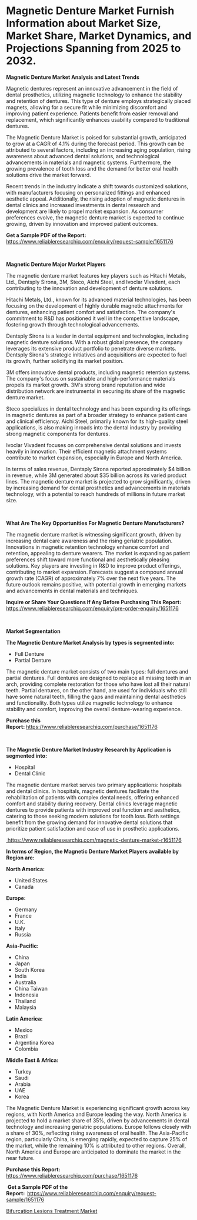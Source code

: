 <p><h1>Magnetic Denture Market Furnish Information about Market Size, Market Share, Market Dynamics, and Projections Spanning from 2025 to 2032.</h1></p><p><strong>Magnetic Denture Market Analysis and Latest Trends</strong></p>
<p><p>Magnetic dentures represent an innovative advancement in the field of dental prosthetics, utilizing magnetic technology to enhance the stability and retention of dentures. This type of denture employs strategically placed magnets, allowing for a secure fit while minimizing discomfort and improving patient experience. Patients benefit from easier removal and replacement, which significantly enhances usability compared to traditional dentures.</p><p>The Magnetic Denture Market is poised for substantial growth, anticipated to grow at a CAGR of 4.1% during the forecast period. This growth can be attributed to several factors, including an increasing aging population, rising awareness about advanced dental solutions, and technological advancements in materials and magnetic systems. Furthermore, the growing prevalence of tooth loss and the demand for better oral health solutions drive the market forward.</p><p>Recent trends in the industry indicate a shift towards customized solutions, with manufacturers focusing on personalized fittings and enhanced aesthetic appeal. Additionally, the rising adoption of magnetic dentures in dental clinics and increased investments in dental research and development are likely to propel market expansion. As consumer preferences evolve, the magnetic denture market is expected to continue growing, driven by innovation and improved patient outcomes.</p></p>
<p><strong>Get a Sample PDF of the Report:&nbsp;</strong> <a href="https://www.reliableresearchiq.com/enquiry/request-sample/1651176?utm_campaign=2335&utm_medium=2&utm_source=Github&utm_content=ia&utm_term=03032025&utm_id=magnetic-denture">https://www.reliableresearchiq.com/enquiry/request-sample/1651176</a></p>
<p>&nbsp;</p>
<p><strong>Magnetic Denture Major Market Players</strong></p>
<p><p>The magnetic denture market features key players such as Hitachi Metals, Ltd., Dentsply Sirona, 3M, Steco, Aichi Steel, and Ivoclar Vivadent, each contributing to the innovation and development of denture solutions.</p><p>Hitachi Metals, Ltd., known for its advanced material technologies, has been focusing on the development of highly durable magnetic attachments for dentures, enhancing patient comfort and satisfaction. The company's commitment to R&D has positioned it well in the competitive landscape, fostering growth through technological advancements.</p><p>Dentsply Sirona is a leader in dental equipment and technologies, including magnetic denture solutions. With a robust global presence, the company leverages its extensive product portfolio to penetrate diverse markets. Dentsply Sirona's strategic initiatives and acquisitions are expected to fuel its growth, further solidifying its market position.</p><p>3M offers innovative dental products, including magnetic retention systems. The company's focus on sustainable and high-performance materials propels its market growth. 3M's strong brand reputation and wide distribution network are instrumental in securing its share of the magnetic denture market.</p><p>Steco specializes in dental technology and has been expanding its offerings in magnetic dentures as part of a broader strategy to enhance patient care and clinical efficiency. Aichi Steel, primarily known for its high-quality steel applications, is also making inroads into the dental industry by providing strong magnetic components for dentures.</p><p>Ivoclar Vivadent focuses on comprehensive dental solutions and invests heavily in innovation. Their efficient magnetic attachment systems contribute to market expansion, especially in Europe and North America.</p><p>In terms of sales revenue, Dentsply Sirona reported approximately $4 billion in revenue, while 3M generated about $35 billion across its varied product lines. The magnetic denture market is projected to grow significantly, driven by increasing demand for dental prosthetics and advancements in materials technology, with a potential to reach hundreds of millions in future market size.</p></p>
<p>&nbsp;</p>
<p><strong>What Are The Key Opportunities For Magnetic Denture Manufacturers?</strong></p>
<p><p>The magnetic denture market is witnessing significant growth, driven by increasing dental care awareness and the rising geriatric population. Innovations in magnetic retention technology enhance comfort and retention, appealing to denture wearers. The market is expanding as patient preferences shift toward more functional and aesthetically pleasing solutions. Key players are investing in R&D to improve product offerings, contributing to market expansion. Forecasts suggest a compound annual growth rate (CAGR) of approximately 7% over the next five years. The future outlook remains positive, with potential growth in emerging markets and advancements in dental materials and techniques.</p></p>
<p><strong>Inquire or Share Your Questions If Any Before Purchasing This Report:</strong> <a href="https://www.reliableresearchiq.com/enquiry/pre-order-enquiry/1651176?utm_campaign=2335&utm_medium=2&utm_source=Github&utm_content=ia&utm_term=03032025&utm_id=magnetic-denture">https://www.reliableresearchiq.com/enquiry/pre-order-enquiry/1651176</a></p>
<p>&nbsp;</p>
<p><strong>Market Segmentation</strong></p>
<p><strong>The Magnetic Denture Market Analysis by types is segmented into:</strong></p>
<p><ul><li>Full Denture</li><li>Partial Denture</li></ul></p>
<p><p>The magnetic denture market consists of two main types: full dentures and partial dentures. Full dentures are designed to replace all missing teeth in an arch, providing complete restoration for those who have lost all their natural teeth. Partial dentures, on the other hand, are used for individuals who still have some natural teeth, filling the gaps and maintaining dental aesthetics and functionality. Both types utilize magnetic technology to enhance stability and comfort, improving the overall denture-wearing experience.</p></p>
<p><strong>Purchase this Report:&nbsp;</strong><a href="https://www.reliableresearchiq.com/purchase/1651176?utm_campaign=2335&utm_medium=2&utm_source=Github&utm_content=ia&utm_term=03032025&utm_id=magnetic-denture">https://www.reliableresearchiq.com/purchase/1651176</a></p>
<p>&nbsp;</p>
<p><strong>The Magnetic Denture Market Industry Research by Application is segmented into:</strong></p>
<p><ul><li>Hospital</li><li>Dental Clinic</li></ul></p>
<p><p>The magnetic denture market serves two primary applications: hospitals and dental clinics. In hospitals, magnetic dentures facilitate the rehabilitation of patients with complex dental needs, offering enhanced comfort and stability during recovery. Dental clinics leverage magnetic dentures to provide patients with improved oral function and aesthetics, catering to those seeking modern solutions for tooth loss. Both settings benefit from the growing demand for innovative dental solutions that prioritize patient satisfaction and ease of use in prosthetic applications.</p></p>
<p><a href="https://www.reliableresearchiq.com/magnetic-denture-market-r1651176?utm_campaign=2335&utm_medium=2&utm_source=Github&utm_content=ia&utm_term=03032025&utm_id=magnetic-denture">&nbsp;https://www.reliableresearchiq.com/magnetic-denture-market-r1651176</a></p>
<p><strong>In terms of Region, the Magnetic Denture Market Players available by Region are:</strong></p>
<p>
    <p> <strong> North America: </strong>
        <ul>
            <li>United States</li>
            <li>Canada</li>
        </ul>
        </p> 
    <p> <strong> Europe: </strong>
        <ul>
            <li>Germany</li>
            <li>France</li>
            <li>U.K.</li>
            <li>Italy</li>
            <li>Russia</li>
        </ul>
        </p> 
    <p> <strong> Asia-Pacific: </strong>
        <ul>
            <li>China</li>
            <li>Japan</li>
            <li>South Korea</li>
            <li>India</li>
            <li>Australia</li>
            <li>China Taiwan</li>
            <li>Indonesia</li>
            <li>Thailand</li>
            <li>Malaysia</li>
        </ul>
        </p> 
    <p> <strong> Latin America: </strong>
        <ul>
            <li>Mexico</li>
            <li>Brazil</li>
            <li>Argentina Korea</li>
            <li>Colombia</li>
        </ul>
        </p> 
    <p> <strong> Middle East & Africa: </strong>
        <ul>
            <li>Turkey</li>
            <li>Saudi</li>
            <li>Arabia</li>
            <li>UAE</li>
            <li>Korea</li>
        </ul>
    </p>
    </p>
<p><p>The Magnetic Denture Market is experiencing significant growth across key regions, with North America and Europe leading the way. North America is projected to hold a market share of 35%, driven by advancements in dental technology and increasing geriatric populations. Europe follows closely with a share of 30%, reflecting rising awareness of oral health. The Asia-Pacific region, particularly China, is emerging rapidly, expected to capture 25% of the market, while the remaining 10% is attributed to other regions. Overall, North America and Europe are anticipated to dominate the market in the near future.</p></p>
<p><strong>Purchase this Report: </strong><a href="https://www.reliableresearchiq.com/purchase/1651176?utm_campaign=2335&utm_medium=2&utm_source=Github&utm_content=ia&utm_term=03032025&utm_id=magnetic-denture">https://www.reliableresearchiq.com/purchase/1651176</a></p>
<p>&nbsp;<strong>Get a Sample PDF of the Report:&nbsp;&nbsp;</strong><a href="https://www.reliableresearchiq.com/enquiry/request-sample/1651176?utm_campaign=2335&utm_medium=2&utm_source=Github&utm_content=ia&utm_term=03032025&utm_id=magnetic-denture">https://www.reliableresearchiq.com/enquiry/request-sample/1651176</a></p>
<p><strong></strong></p>
<p><p><a href="https://github.com/shrebasokib/Market-Research-Report-List-1/blob/main/bifurcation-lesions-treatment-market.md?utm_campaign=2335&utm_medium=2&utm_source=Github&utm_content=ia&utm_term=03032025&utm_id=magnetic-denture">Bifurcation Lesions Treatment Market</a></p></p>